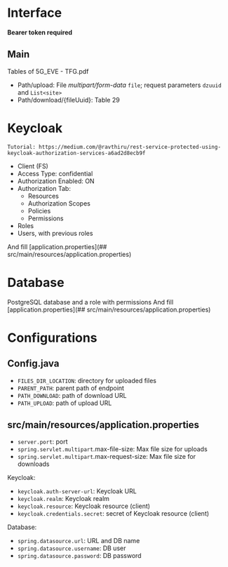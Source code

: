 # Interface
**Bearer token required**
## Main
Tables of 5G_EVE - TFG.pdf
- Path/upload: File *multipart/form-data* `file`; request parameters `dzuuid` and `List<site>`
- Path/download/{fileUuid}: Table 29


# Keycloak
    Tutorial: https://medium.com/@ravthiru/rest-service-protected-using-keycloak-authorization-services-a6ad2d8ecb9f

- Client (FS)
 - Access Type: confidential
 - Authorization Enabled: ON
 - Authorization Tab:
   - Resources
   - Authorization Scopes
   - Policies
   - Permissions
- Roles
- Users, with previous roles

And fill [application.properties](## src/main/resources/application.properties)



# Database
PostgreSQL database and a role with permissions
And fill [application.properties](## src/main/resources/application.properties)


# Configurations
## Config.java
- `FILES_DIR_LOCATION`: directory for uploaded files
- `PARENT_PATH`: parent path of endpoint
- `PATH_DOWNLOAD`: path of download URL
- `PATH_UPLOAD`: path of upload URL

## src/main/resources/application.properties
- `server.port`: port
- `spring.servlet.multipart`.max-file-size: Max file size for uploads
- `spring.servlet.multipart`.max-request-size: Max file size for downloads

Keycloak:
- `keycloak.auth-server-url`: Keycloak URL
- `keycloak.realm`: Keycloak realm
- `keycloak.resource`: Keycloak resource (client)
- `keycloak.credentials.secret`: secret of Keycloak resource (client)

Database:
- `spring.datasource.url`: URL and DB name
- `spring.datasource.username`: DB user
- `spring.datasource.password`: DB password